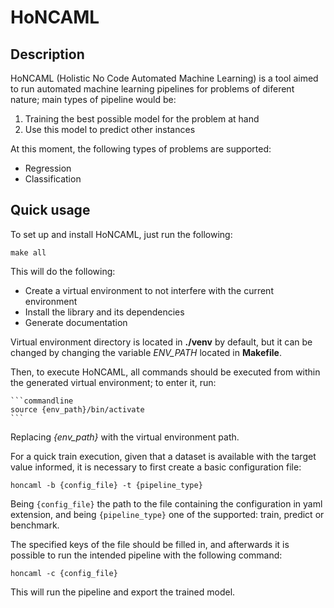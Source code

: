 # HoNCAML

Description
-----------

HoNCAML (Holistic No Code Automated Machine Learning) is a tool aimed to run
automated machine learning pipelines for problems of diferent nature; main
types of pipeline would be:

1. Training the best possible model for the problem at hand
2. Use this model to predict other instances

At this moment, the following types of problems are supported:

- Regression
- Classification

Quick usage
-----------

To set up and install HoNCAML, just run the following:

   ```commandline
   make all
   ```

This will do the following:
- Create a virtual environment to not interfere with the current environment
- Install the library and its dependencies
- Generate documentation

Virtual environment directory is located in **./venv** by default, but it can
be changed by changing the variable *ENV_PATH* located in **Makefile**.

Then, to execute HoNCAML, all commands should be executed from within the
generated virtual environment; to enter it, run:

    ```commandline
    source {env_path}/bin/activate
    ```

Replacing *{env_path}* with the virtual environment path.

For a quick train execution, given that a dataset is available with the target
value informed, it is necessary to first create a basic configuration file:

   ```commandline
   honcaml -b {config_file} -t {pipeline_type}
   ```

Being ``{config_file}`` the path to the file containing the configuration in
yaml extension, and being ``{pipeline_type}`` one of the supported: train, predict
or benchmark.

The specified keys of the file should be filled in, and afterwards it is
possible to run the intended pipeline with the following command:

   ```commandline
   honcaml -c {config_file}
   ```

This will run the pipeline and export the trained model.
